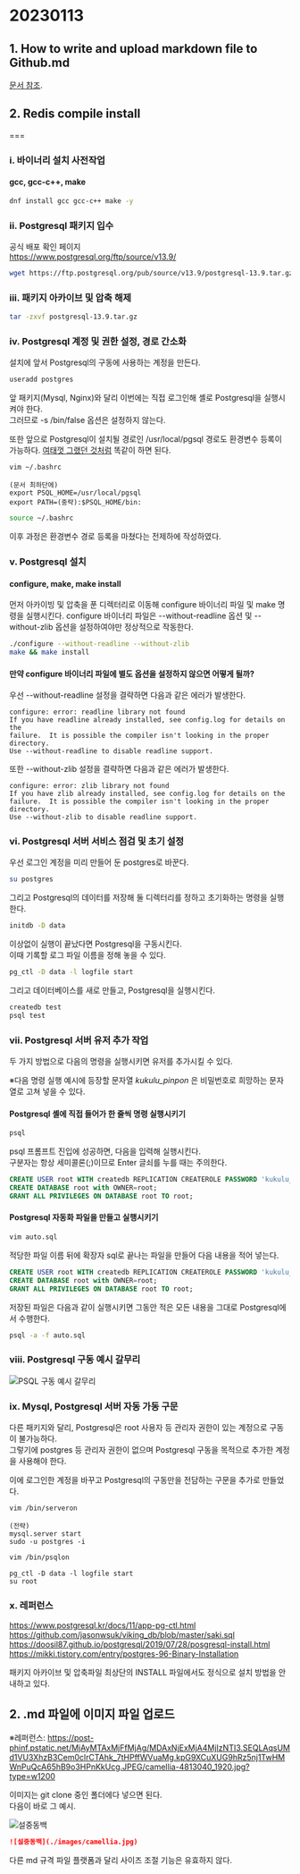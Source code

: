 # 20230113

## 1. How to write and upload markdown file to Github.md
[문서 참조](How%20to%20write%20and%20upload%20markdown%20file%20to%20Github.md).

## 2. Redis compile install

===


### i. 바이너리 설치 사전작업
#### gcc, gcc-c++, make

```bash
dnf install gcc gcc-c++ make -y
```

### ii. Postgresql 패키지 입수

공식 배포 확인 페이지  
https://www.postgresql.org/ftp/source/v13.9/

```bash
wget https://ftp.postgresql.org/pub/source/v13.9/postgresql-13.9.tar.gz
```

### iii. 패키지 아카이브 및 압축 해제

```bash
tar -zxvf postgresql-13.9.tar.gz  
```

### iv. Postgresql 계정 및 권한 설정, 경로 간소화

설치에 앞서 Postgresql의 구동에 사용하는 계정을 만든다.

```bash
useradd postgres
```

앞 패키지(Mysql, Nginx)와 달리 이번에는 직접 로그인해 셸로 Postgresql을 실행시켜야 한다.  
그러므로 -s /bin/false 옵션은 설정하지 않는다.

또한 앞으로 Postgresql이 설치될 경로인 /usr/local/pgsql 경로도 환경변수 등록이 가능하다.
[여태껏 그랬던 것처럼](https://github.com/wjsuk/dailyreport/blob/main/2023-01-06.md#4-%ED%99%98%EA%B2%BD%EB%B3%80%EC%88%98-%EC%84%A4%EC%A0%95%EC%9C%BC%EB%A1%9C-%EA%B0%81-%EC%95%A0%ED%94%8C%EB%A6%AC%EC%BC%80%EC%9D%B4%EC%85%98-%EC%8B%A4%ED%96%89%EC%8B%9C-%EA%B2%BD%EB%A1%9C-%EC%83%9D%EB%9E%B5%EC%8B%9C%ED%82%A4%EA%B8%B0) 똑같이 하면 된다.

```bash
vim ~/.bashrc
```
```
(문서 최하단에)
export PSQL_HOME=/usr/local/pgsql
export PATH=(중략):$PSQL_HOME/bin:
```
```bash
source ~/.bashrc
```

이후 과정은 환경변수 경로 등록을 마쳤다는 전제하에 작성하였다.

### v. Postgresql 설치
#### configure, make, make install
먼저 아카이빙 및 압축을 푼 디렉터리로 이동해 configure 바이너리 파일 및 make 명령을 실행시킨다.
configure 바이너리 파일은 --without-readline 옵션 및 --without-zlib 옵션을 설정하여야만 정상적으로 작동한다.

```bash
./configure --without-readline --without-zlib
make && make install
```

#### 만약 configure 바이너리 파일에 별도 옵션을 설정하지 않으면 어떻게 될까?
우선 --without-readline 설정을 결략하면 다음과 같은 에러가 발생한다.  

```
configure: error: readline library not found
If you have readline already installed, see config.log for details on the
failure.  It is possible the compiler isn't looking in the proper directory.
Use --without-readline to disable readline support.
```

또한 --without-zlib 설정을 결략하면 다음과 같은 에러가 발생한다.

```
configure: error: zlib library not found
If you have zlib already installed, see config.log for details on the
failure.  It is possible the compiler isn't looking in the proper directory.
Use --without-zlib to disable readline support.
```

### vi. Postgresql 서버 서비스 점검 및 초기 설정

우선 로그인 계정을 미리 만들어 둔 postgres로 바꾼다.

```bash
su postgres
```

그리고 Postgresql의 데이터를 저장해 둘 디렉터리를 정하고 초기화하는 명령을 실행한다.

```bash
initdb -D data
```

이상없이 실행이 끝났다면 Postgresql을 구동시킨다.  
이때 기록할 로그 파일 이름을 정해 놓을 수 있다.

```bash
pg_ctl -D data -l logfile start
```

그리고 데이터베이스를 새로 만들고, Postgresql을 실행시킨다.

```bash
createdb test
psql test

```

### vii. Postgresql 서버 유저 추가 작업

두 가지 방법으로 다음의 명령을 실행시키면 유저를 추가시킬 수 있다.

※다음 명령 실행 예시에 등장할 문자열 *kukulu_pinpon* 은 비밀번호로 희망하는 문자열로 고쳐 넣을 수 있다.

#### Postgresql 셸에 직접 들어가 한 줄씩 명령 실행시키기

```bash
psql
```

psql 프롬프트 진입에 성공하면, 다음을 입력해 실행시킨다.  
구분자는 항상 세미콜론(;)이므로 Enter 글쇠를 누를 때는 주의한다.

```sql
CREATE USER root WITH createdb REPLICATION CREATEROLE PASSWORD 'kukulu_pinpon';
CREATE DATABASE root with OWNER=root;
GRANT ALL PRIVILEGES ON DATABASE root TO root;
```

#### Postgresql 자동화 파일을 만들고 실행시키기

```bash
vim auto.sql
```

적당한 파일 이름 뒤에 확장자 sql로 끝나는 파일을 만들어 다음 내용을 적어 넣는다.

```sql
CREATE USER root WITH createdb REPLICATION CREATEROLE PASSWORD 'kukulu_pinpon';
CREATE DATABASE root with OWNER=root;
GRANT ALL PRIVILEGES ON DATABASE root TO root;
```

저장된 파일은 다음과 같이 실행시키면 그동안 적은 모든 내용을 그대로 Postgresql에서 수행한다.

```bash
psql -a -f auto.sql
```

### viii. Postgresql 구동 예시 갈무리

![PSQL 구동 예시 갈무리](./images/psql_prompt.png)

### ix. Mysql, Postgresql 서버 자동 가동 구문 

다른 패키지와 달리, Postgresql은 root 사용자 등 관리자 권한이 있는 계정으로 구동이 불가능하다.  
그렇기에 postgres 등 관리자 권한이 없으며 Postgresql 구동을 목적으로 추가한 계정을 사용해야 한다.  

이에 로그인한 계정을 바꾸고 Postgresql의 구동만을 전담하는 구문을 추가로 만들었다.

```bash
vim /bin/serveron
```
```
(전략)
mysql.server start
sudo -u postgres -i
```

```bash
vim /bin/psqlon
```
```
pg_ctl -D data -l logfile start
su root
```

### x. 레퍼런스

https://www.postgresql.kr/docs/11/app-pg-ctl.html
https://github.com/jasonwsuk/viking_db/blob/master/saki.sql
https://doosil87.github.io/postgresql/2019/07/28/posgresql-install.html
https://mikki.tistory.com/entry/postgres-96-Binary-Installation

패키지 아카이브 및 압축파일 최상단의 INSTALL 파일에서도 정식으로 설치 방법을 안내하고 있다.

## 2. .md 파일에 이미지 파일 업로드

※레퍼런스: https://post-phinf.pstatic.net/MjAyMTAxMjFfMjAg/MDAxNjExMjA4MjIzNTI3.SEQLAqsUMd1VU3XhzB3Cem0clrCTAhk_7tHPffWVuaMg.kpG9XCuXUG9hRz5nj1TwHMWnPuQcA65hB9o3HPnKkUcg.JPEG/camellia-4813040_1920.jpg?type=w1200  

이미지는 git clone 중인 폴더에다 넣으면 된다.  
다음이 바로 그 예시.  

![설중동백](./images/camellia.jpg)

```md
![설중동백](./images/camellia.jpg)
```

다른 md 규격 파일 플랫폼과 달리 사이즈 조절 기능은 유효하지 않다.  

